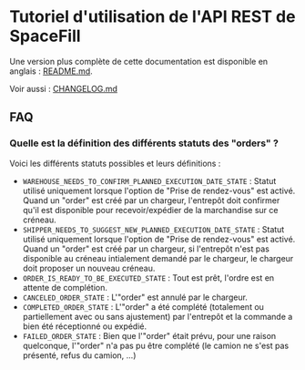 # Tutoriel d'utilisation de l'API REST de SpaceFill

Une version plus complète de cette documentation est disponible en anglais : [README.md](README.md).


Voir aussi : [CHANGELOG.md](./CHANGELOG.md)

## FAQ

### Quelle est la définition des différents statuts des "orders" ?

Voici les différents statuts possibles et leurs définitions :

- `WAREHOUSE_NEEDS_TO_CONFIRM_PLANNED_EXECUTION_DATE_STATE` : Statut utilisé uniquement lorsque l'option de "Prise de rendez-vous" est activé.<br />
  Quand un "order" est créé par un chargeur, l'entrepôt doit confirmer qu'il est disponible pour recevoir/expédier de la marchandise sur ce créneau.
- `SHIPPER_NEEDS_TO_SUGGEST_NEW_PLANNED_EXECUTION_DATE_STATE` : Statut utilisé uniquement lorsque l'option de "Prise de rendez-vous" est activé.<br />
  Quand un "order" est créé par un chargeur, si l'entrepôt n'est pas disponible au créneau intialement demandé par le chargeur, le chargeur doit proposer un nouveau créneau.
- `ORDER_IS_READY_TO_BE_EXECUTED_STATE` : Tout est prêt, l'ordre est en attente de complétion.
- `CANCELED_ORDER_STATE` : L'"order" est annulé par le chargeur.
- `COMPLETED_ORDER_STATE` : L'"order" a été complété (totalement ou partiellement avec ou sans ajustement) par l'entrepôt et la commande a bien été réceptionné ou expédié.
- `FAILED_ORDER_STATE` : Bien que l'"order" était prévu, pour une raison quelconque, l'"order" n'a pas pu être complété (le camion ne s'est pas présenté, refus du camion, ...)

